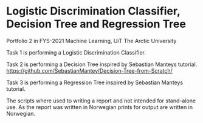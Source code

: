 # Logistic Discrimination Classifier, Decision Tree and Regression Tree
Portfolio 2 in FYS-2021 Machine Learning, UiT The Arctic University

Task 1 is performing a Logistic Discrimination Classifier.

Task 2 is performing a Decision Tree inspired by Sebastian Manteys tutorial. https://github.com/SebastianMantey/Decision-Tree-from-Scratch/

Task 3 is performing a Regression Tree inspired by Sebastian Manteys tutorial.

The scripts where used to writing a report and not intended for stand-alone use. As the report was written in Norwegian prints for output are written in Norwegian.
